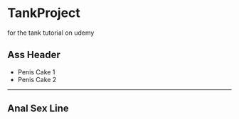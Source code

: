 # TankProject
for the tank tutorial on udemy

## Ass Header
* Penis Cake 1
* Penis Cake 2

---
Anal Sex Line
---
